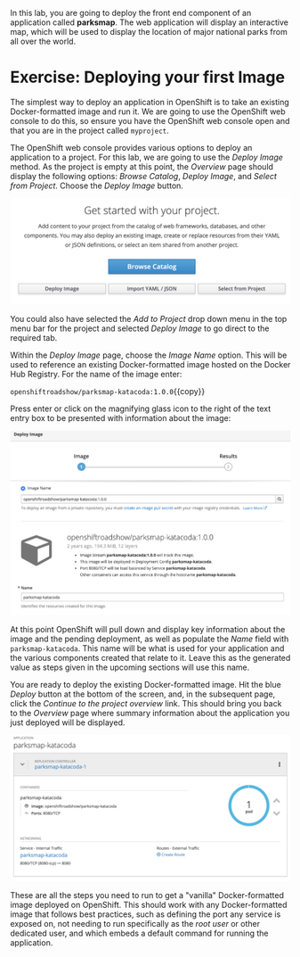 In this lab, you are going to deploy the front end component of an application called **parksmap**. The web application will display an interactive map, which will be used to display the location of major national parks from all over the world.

# Exercise: Deploying your first Image

The simplest way to deploy an application in OpenShift is to take an existing Docker-formatted image and run it. We are going to use the OpenShift web console to do this, so ensure you have the OpenShift web console open and that you are in the project called `myproject`.

The OpenShift web console provides various options to deploy an application to a project. For this lab, we are going to use the *Deploy Image* method. As the project is empty at this point, the *Overview* page should display the following options: *Browse Catalog*, *Deploy Image*, and *Select from Project*. Choose the *Deploy Image* button.

![Add to Project](../../assets/introduction/getting-started/3add-to-empty-project.png)

You could also have selected the *Add to Project* drop down menu in the top menu bar for the project and selected _Deploy Image_ to go direct to the required tab.

Within the *Deploy Image* page, choose the *Image Name* option. This will be used to reference an existing Docker-formatted image hosted on the Docker Hub Registry. For the name of the image enter:

`openshiftroadshow/parksmap-katacoda:1.0.0`{{copy}}

Press enter or click on the magnifying glass icon to the right of the text entry box to be presented with information about the image:

![Deploy Image](../../assets/introduction/getting-started/3deploy-parksmap-image.png)

At this point OpenShift will pull down and display key information about the image and the pending deployment, as well as populate the *Name* field with `parksmap-katacoda`. This name will be what is used for your application and the various components created that relate to it. Leave this as the generated value as steps given in the upcoming sections will use this name.

You are ready to deploy the existing Docker-formatted image. Hit the blue *Deploy* button at the bottom of the screen, and, in the subsequent page, click the *Continue to the project overview* link. This should bring you back to the *Overview* page where summary information about the application you just deployed will be displayed.

![Console Overview](../../assets/introduction/getting-started/3parksmap-overview.png)

These are all the steps you need to run to get a "vanilla" Docker-formatted image deployed on OpenShift. This should work with any Docker-formatted image that follows best practices, such as defining the port any service is exposed on, not needing to run specifically as the *root user* or other dedicated user, and which embeds a default command for running the application.

